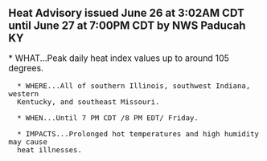 <p>
   <h2>Heat Advisory issued June 26 at 3:02AM CDT until June 27 at 7:00PM CDT by NWS Paducah KY</h2>
   <div style="font-size:120%">* WHAT...Peak daily heat index values up to around 105 degrees.
      
      * WHERE...All of southern Illinois, southwest Indiana, western
      Kentucky, and southeast Missouri.
      
      * WHEN...Until 7 PM CDT /8 PM EDT/ Friday.
      
      * IMPACTS...Prolonged hot temperatures and high humidity may cause
      heat illnesses.
   </div>
</p>